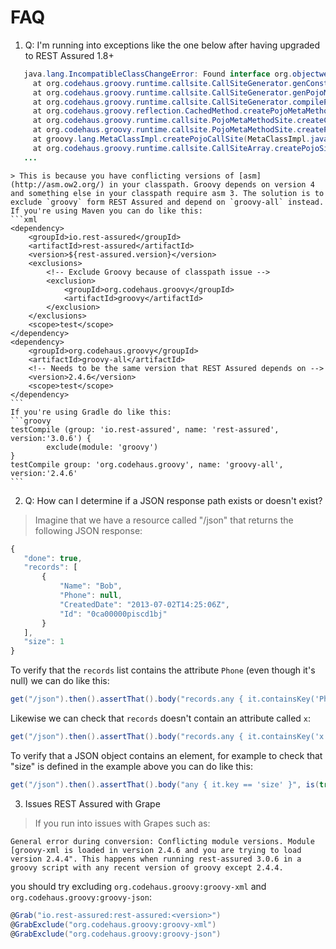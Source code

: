 # FAQ #

1. Q: I'm running into exceptions like the one below after having upgraded to REST Assured 1.8+

 ```java
	java.lang.IncompatibleClassChangeError: Found interface org.objectweb.asm.MethodVisitor, but class was expected
	  at org.codehaus.groovy.runtime.callsite.CallSiteGenerator.genConstructor(CallSiteGenerator.java:141)
	  at org.codehaus.groovy.runtime.callsite.CallSiteGenerator.genPojoMetaMethodSite(CallSiteGenerator.java:181)
	  at org.codehaus.groovy.runtime.callsite.CallSiteGenerator.compilePojoMethod(CallSiteGenerator.java:227)
	  at org.codehaus.groovy.reflection.CachedMethod.createPojoMetaMethodSite(CachedMethod.java:257)
	  at org.codehaus.groovy.runtime.callsite.PojoMetaMethodSite.createCachedMethodSite(PojoMetaMethodSite.java:159)
	  at org.codehaus.groovy.runtime.callsite.PojoMetaMethodSite.createPojoMetaMethodSite(PojoMetaMethodSite.java:148)
	  at groovy.lang.MetaClassImpl.createPojoCallSite(MetaClassImpl.java:3082)
	  at org.codehaus.groovy.runtime.callsite.CallSiteArray.createPojoSite(CallSiteArray.java:129)
	...
 ```
	> This is because you have conflicting versions of [asm](http://asm.ow2.org/) in your classpath. Groovy depends on version 4 and something else in your classpath require asm 3. The solution is to exclude `groovy` form REST Assured and depend on `groovy-all` instead. If you're using Maven you can do like this:
	```xml
	<dependency>
	    <groupId>io.rest-assured</groupId>
	    <artifactId>rest-assured</artifactId>
	    <version>${rest-assured.version}</version>
	    <exclusions>
	        <!-- Exclude Groovy because of classpath issue -->
	        <exclusion>
	            <groupId>org.codehaus.groovy</groupId>
	            <artifactId>groovy</artifactId>
	        </exclusion>
	    </exclusions>
	    <scope>test</scope>
	</dependency>
	<dependency>
	    <groupId>org.codehaus.groovy</groupId>
	    <artifactId>groovy-all</artifactId>
	    <!-- Needs to be the same version that REST Assured depends on -->
	    <version>2.4.6</version>
	    <scope>test</scope>
	</dependency>
	```
	If you're using Gradle do like this:
	```groovy
	testCompile (group: 'io.rest-assured', name: 'rest-assured', version:'3.0.6') {
	        exclude(module: 'groovy')
	}
	testCompile group: 'org.codehaus.groovy', name: 'groovy-all', version:'2.4.6'
	```
2. Q: How can I determine if a JSON response path exists or doesn't exist?

 > Imagine that we have a resource called "/json" that returns the following JSON response:
 ```javascript
 {
    "done": true,
    "records": [
        {
            "Name": "Bob",
            "Phone": null,
            "CreatedDate": "2013-07-02T14:25:06Z",
            "Id": "0ca00000piscd1bj"
        }
    ],
    "size": 1
 }
  ```
 To verify that the `records` list contains the attribute `Phone` (even though it's null) we can do like this: 
 ```java
 get("/json").then().assertThat().body("records.any { it.containsKey('Phone') }", is(true));
 ```
 Likewise we can check that `records` doesn't contain an attribute called `x`:
 ```java
 get("/json").then().assertThat().body("records.any { it.containsKey('x') }", is(false));
 ```
 To verify that a JSON object contains an element, for example to check that "size" is defined in the example above you can do like this:
 ```java
 get("/json").then().assertThat().body("any { it.key == 'size' }", is(true));
 ```

3. Issues REST Assured with Grape

 > If you run into issues with Grapes such as:

  ```
  General error during conversion: Conflicting module versions. Module [groovy-xml is loaded in version 2.4.6 and you are trying to load version 2.4.4". This happens when running rest-assured 3.0.6 in a groovy script with any recent version of groovy except 2.4.4.
  ```

  you should try excluding `org.codehaus.groovy:groovy-xml` and `org.codehaus.groovy:groovy-json`:

  ```groovy
  @Grab("io.rest-assured:rest-assured:<version>")
  @GrabExclude("org.codehaus.groovy:groovy-xml")
  @GrabExclude("org.codehaus.groovy:groovy-json")
  ```
